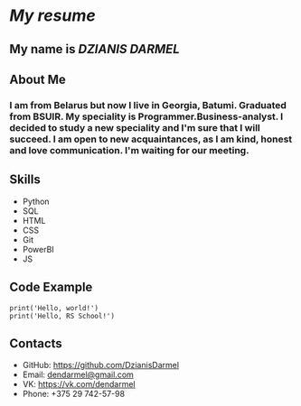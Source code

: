 # ***My resume***

## My name is *DZIANIS DARMEL*

## About Me
###  I am from Belarus but now I live in Georgia, Batumi. Graduated from BSUIR. My speciality is Programmer.Business-analyst. I decided to study a new speciality and I'm sure that I will succeed. I am open to new acquaintances, as I am kind, honest and love communication. I'm waiting for our meeting.

## Skills
* Python
* SQL
* HTML
* CSS
* Git
* PowerBI
* JS
## Code Example
```
print('Hello, world!')
print('Hello, RS School!')
```
## Contacts
* GitHub: https://github.com/DzianisDarmel
* Email: dendarmel@gmail.com
* VK: https://vk.com/dendarmel
* Phone: +375 29 742-57-98
